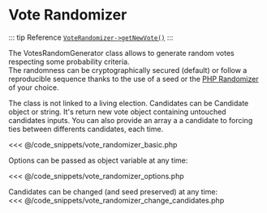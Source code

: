 # Vote Randomizer
::: tip Reference
[`VoteRandomizer->getNewVote()`](/api-reference/Tools_Randomizers_VoteRandomizer%20Class/Tools_Randomizers_VoteRandomizer--getNewVote()) 
:::


The VotesRandomGenerator class allows to generate random votes respecting some probability criteria.  
The randomness can be cryptographically secured (default) or follow a reproducible sequence thanks to the use of a seed or the [PHP Randomizer](https://www.php.net/manual/en/class.random-randomizer.php) of your choice.

The class is not linked to a living election. Candidates can be Candidate object or string. It's return new vote object containing untouched candidates inputs. You can also provide an array a a candidate to forcing ties between differents candidates, each time.

<<< @/code_snippets/vote_randomizer_basic.php

Options can be passed as object variable at any time:

<<< @/code_snippets/vote_randomizer_options.php

Candidates can be changed (and seed preserved) at any time:  
<<< @/code_snippets/vote_randomizer_change_candidates.php
